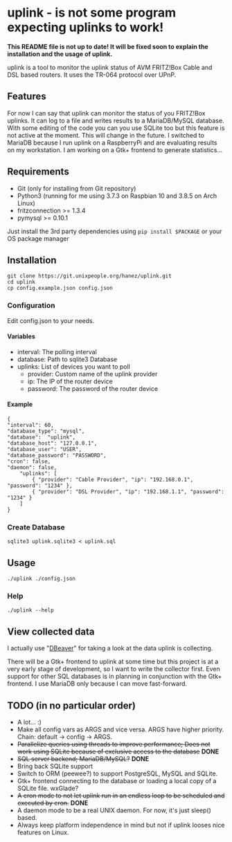 # uplink - is not some program expecting uplinks to work!

**This README file is not up to date! It will be fixed soon to explain the installation and the usage of uplink.**

uplink is a tool to monitor the uplink status of AVM FRITZ!Box Cable and DSL based routers. It uses the TR-064 protocol over UPnP.

## Features

For now I can say that uplink can monitor the status of you FRITZ!Box uplinks. It can log to a file and writes results to a MariaDB/MySQL database. With some editing of the code you can you use SQLite too but this feature is not active at the moment. This will change in the future. I switched to MariaDB because I run uplink on a RaspberryPi and are evaluating results on my workstation. I am working on a Gtk+ frontend to generate statistics...

## Requirements

 - Git (only for installing from Git repository)
 - Python3 (running for me using 3.7.3 on Raspbian 10 and 3.8.5 on Arch Linux) 
 - fritzconnection >= 1.3.4
 - pymysql >= 0.10.1

Just install the 3rd party dependencies using `pip install $PACKAGE` or your OS package manager
## Installation

    git clone https://git.unixpeople.org/hanez/uplink.git
    cd uplink
    cp config.example.json config.json

### Configuration

Edit config.json to your needs.

#### Variables

 - interval: The polling interval
 - database: Path to sqlite3 Database
 - uplinks: List of devices you want to poll
   - provider: Custom name of the uplink provider
   - ip: The IP of the router device
   - password: The password of the router device

#### Example

    {
    "interval": 60,
    "database_type": "mysql",
    "database":  "uplink",
    "database_host": "127.0.0.1",
    "database_user": "USER",
    "database_password": "PASSWORD",
    "cron": false,
    "daemon": false,
        "uplinks": [
            { "provider": "Cable Provider", "ip": "192.168.0.1", "password": "1234" },
            { "provider": "DSL Provider", "ip": "192.168.1.1", "password": "1234" }
        ]
    }

### Create Database

    sqlite3 uplink.sqlite3 < uplink.sql

## Usage

    ./uplink ./config.json

### Help

    ./uplink --help

## View collected data

I actually use "[DBeaver](https://dbeaver.io/)" for taking a look at the data uplink is collecting.

There will be a Gtk+ frontend to uplink at some time but this project is at a very early stage of development, so I want to write the collector first. Even support for other SQL databases is in planning in conjunction with the Gtk+ frontend. I use MariaDB only because I can move fast-forward.

## TODO (in no particular order)

 - A lot... :)
 - Make all config vars as ARGS and vice versa. ARGS have higher priority. Chain: default -> config -> ARGS.
 - ~~Parallelize queries using threads to improve performance; Does not work using SQLite because of exclusive access to the database~~ **DONE**
 - ~~SQL server backend; MariaDB/MySQL?~~ **DONE**
 - Bring back SQLite support
 - Switch to ORM (peewee?) to support PostgreSQL, MySQL and SQLite.
 - Gtk+ frontend connecting to the database or loading a local copy of a SQLite file. wxGlade?
 - ~~A cron mode to not let uplink run in an endless loop to be scheduled and executed by cron.~~ **DONE**
 - A daemon mode to be a real UNIX daemon. For now, it's just sleep() based.
 - Always keep platform independence in mind but not if uplink looses nice features on Linux. 

